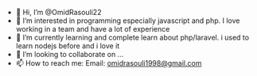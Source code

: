 - 👋 Hi, I’m @OmidRasouli22
- 👀 I’m interested in programming especially javascript and php. I love working in a team and have a lot of experience
- 🌱 I’m currently learning and complete learn about php/laravel. i used to learn nodejs before and i love it
- 💞️ I’m looking to collaborate on ...
- 📫 How to reach me: Email: omidrasouli1998@gmail.com

<!---
OmidRasouli22/OmidRasouli22 is a ✨ special ✨ repository because its `README.md` (this file) appears on your GitHub profile.
You can click the Preview link to take a look at your changes.
--->
